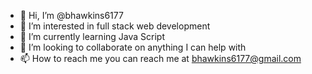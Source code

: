 - 👋 Hi, I’m @bhawkins6177
- 👀 I’m interested in full stack web development
- 🌱 I’m currently learning Java Script
- 💞️ I’m looking to collaborate on anything I can help with 
- 📫 How to reach me you can reach me at bhawkins6177@gmail.com

<!---
bhawkins6177/bhawkins6177 is a ✨ special ✨ repository because its `README.md` (this file) appears on your GitHub profile.
You can click the Preview link to take a look at your changes.
--->

